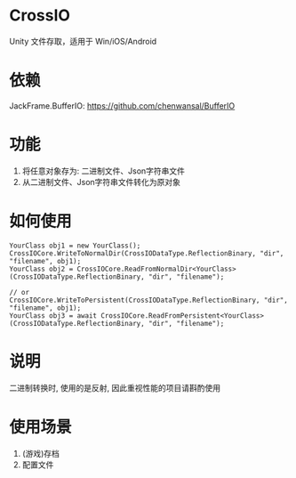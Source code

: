 # CrossIO
Unity 文件存取，适用于 Win/iOS/Android

# 依赖
JackFrame.BufferIO: https://github.com/chenwansal/BufferIO

# 功能
1. 将任意对象存为: 二进制文件、Json字符串文件  
2. 从二进制文件、Json字符串文件转化为原对象  

# 如何使用
```
YourClass obj1 = new YourClass();
CrossIOCore.WriteToNormalDir(CrossIODataType.ReflectionBinary, "dir", "filename", obj1);
YourClass obj2 = CrossIOCore.ReadFromNormalDir<YourClass>(CrossIODataType.ReflectionBinary, "dir", "filename");

// or
CrossIOCore.WriteToPersistent(CrossIODataType.ReflectionBinary, "dir", "filename", obj1);
YourClass obj3 = await CrossIOCore.ReadFromPersistent<YourClass>(CrossIODataType.ReflectionBinary, "dir", "filename");

```

# 说明
二进制转换时, 使用的是反射, 因此重视性能的项目请斟酌使用  

# 使用场景
1. (游戏)存档  
2. 配置文件  
